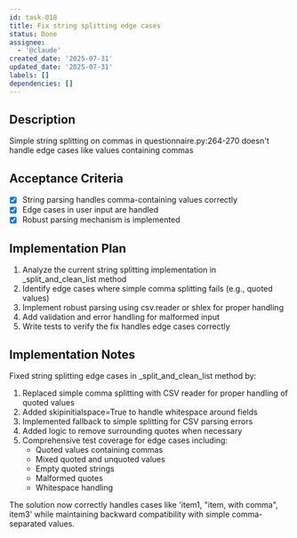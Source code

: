 ```yaml
---
id: task-018
title: Fix string splitting edge cases
status: Done
assignee:
  - '@claude'
created_date: '2025-07-31'
updated_date: '2025-07-31'
labels: []
dependencies: []
---
```


## Description

Simple string splitting on commas in questionnaire.py:264-270 doesn't handle edge cases like values containing commas

## Acceptance Criteria

- [x] String parsing handles comma-containing values correctly
- [x] Edge cases in user input are handled
- [x] Robust parsing mechanism is implemented

## Implementation Plan

1. Analyze the current string splitting implementation in _split_and_clean_list method
2. Identify edge cases where simple comma splitting fails (e.g., quoted values)
3. Implement robust parsing using csv.reader or shlex for proper handling
4. Add validation and error handling for malformed input
5. Write tests to verify the fix handles edge cases correctly

## Implementation Notes

Fixed string splitting edge cases in _split_and_clean_list method by:

1. Replaced simple comma splitting with CSV reader for proper handling of quoted values
2. Added skipinitialspace=True to handle whitespace around fields
3. Implemented fallback to simple splitting for CSV parsing errors
4. Added logic to remove surrounding quotes when necessary
5. Comprehensive test coverage for edge cases including:
   - Quoted values containing commas
   - Mixed quoted and unquoted values
   - Empty quoted strings
   - Malformed quotes
   - Whitespace handling

The solution now correctly handles cases like 'item1, "item, with comma", item3' while maintaining backward compatibility with simple comma-separated values.
